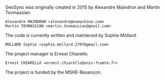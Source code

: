 GeoSync was originally created in 2015 by Alexandre Maindron and Martin Tovmassian.

    Alexandre MAINDRON <alexandre@exmackina.com>
    Martin TOVMASSIAN <martin.tovmassian@gmail.com>

The code is currently written and maintened by Sophie Mollard.

    MOLLARD Sophie <sophie.mollard.2707@gmail.com>

The project manager is Ernest Chiarello.

    Ernest CHIARELLO <ernest.chiarello@univ-fcomte.fr>

The project is funded by the MSHE-Besançon.

